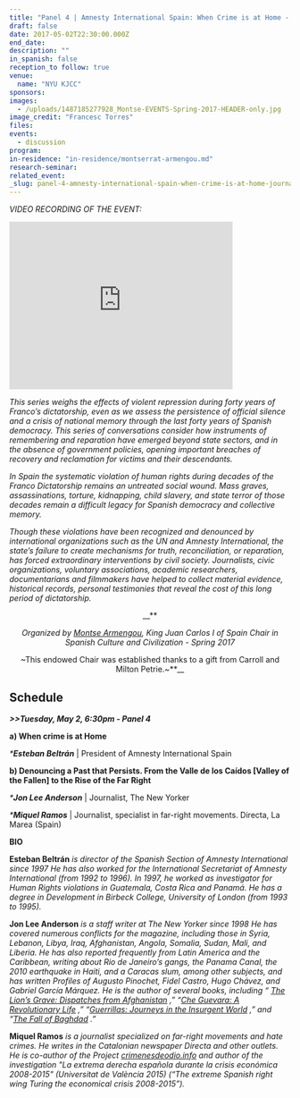```yaml
---
title: "Panel 4 | Amnesty International Spain: When Crime is at Home - Journalism and Compromise: Denouncing a Past that Persists. From the Valle de los Caídos [Valley of the Fallen] to the Rise of the Far-Right"
draft: false
date: 2017-05-02T22:30:00.000Z
end_date:
description: ""
in_spanish: false
reception_to follow: true
venue:
  name: "NYU KJCC"
sponsors:
images:
  - /uploads/1487185277928_Montse-EVENTS-Spring-2017-HEADER-only.jpg
image_credit: "Francesc Torres"
files:
events:
  - discussion
program:
in-residence: "in-residence/montserrat-armengou.md"
research-seminar:
related_event:
_slug: panel-4-amnesty-international-spain-when-crime-is-at-home-journalism-and-compromise-denouncing-a-past-that-persists-from-the-valle-de-los-caídos-valley-of-the-fallen-to-the-rise-of-the-far-right
---
```


_VIDEO RECORDING OF THE EVENT:_

<iframe id="kaltura_player" src="https://cdnapisec.kaltura.com/p/1674401/sp/167440100/embedIframeJs/uiconf_id/23435151/partner_id/1674401?iframeembed=true&amp;playerId=kaltura_player&amp;entry_id=1_vowcqtt5&amp;flashvars[akamaiHD.loadingPolicy]=preInitialize&amp;flashvars[akamaiHD.asyncInit]=true&amp;flashvars[twoPhaseManifest]=true&amp;flashvars[streamerType]=hdnetworkmanifest&amp;flashvars[localizationCode]=en&amp;flashvars[leadWithHTML5]=true&amp;flashvars[sideBarContainer.plugin]=true&amp;flashvars[sideBarContainer.position]=left&amp;flashvars[sideBarContainer.clickToClose]=true&amp;flashvars[chapters.plugin]=true&amp;flashvars[chapters.layout]=vertical&amp;flashvars[chapters.thumbnailRotator]=false&amp;flashvars[streamSelector.plugin]=true&amp;flashvars[EmbedPlayer.SpinnerTarget]=videoHolder&amp;flashvars[dualScreen.plugin]=true&amp;flashvars[LeadWithHLSOnFlash]=true&amp;&amp;wid=1_zoe0p1qj" width="400" height="300" allowfullscreen="" webkitallowfullscreen="" mozallowfullscreen="" frameborder="0" title="Kaltura Player"></iframe>

_This series weighs the effects of violent repression during forty years of Franco’s dictatorship, even as we assess the persistence of official silence and a crisis of national memory through the last forty years of Spanish democracy. This series of conversations consider how instruments of remembering and reparation have emerged beyond state sectors, and in the absence <a name="_GoBack"></a>of government policies, opening important breaches of recovery and reclamation for victims and their descendants._

_In Spain the systematic violation of human rights during decades of the Franco Dictatorship remains an untreated social wound. Mass graves, assassinations, torture, kidnapping, child slavery, and state terror of those decades remain a difficult legacy for Spanish democracy and collective memory._

_Though these violations have been recognized and denounced by international organizations such as the UN and Amnesty International, the state’s failure to create mechanisms for truth, reconciliation, or reparation, has forced extraordinary interventions by civil society. Journalists, civic organizations, voluntary associations, academic researchers, documentarians and filmmakers have helped to collect material evidence, historical records, personal testimonies that reveal the cost of this long period of dictatorship._

<center>__**

_Organized by [Montse Armengou](http://www.kjcc.org/in-residence/montserrat-armengou/), King Juan Carlos I of Spain Chair in Spanish Culture and Civilization - Spring 2017_

~This endowed Chair was established thanks to a gift from Carroll and Milton Petrie.~**__</center>

## Schedule

**_>>Tuesday, May 2, 6:30pm -_ _Panel 4_**

**a) When crime is at Home**

_***Esteban Beltrán**_ | President of Amnesty International Spain

**b) Denouncing a Past that Persists. From the Valle de los Caídos [Valley of the Fallen] to the Rise of the Far Right**

_***Jon Lee Anderson**_ | Journalist, The New Yorker

_***Miquel Ramos**_ | Journalist, specialist in far-right movements. Directa, La Marea (Spain)

**BIO**

**Esteban Beltrán** _is director of the Spanish Section of Amnesty International since 1997 He has also worked for the International Secretariat of Amnesty International (from 1992 to 1996). In 1997, he worked as investigator for Human Rights violations in Guatemala, Costa Rica and Panamá. He has a degree in Development in Birbeck College, University of London (from 1993 to 1995)._

**Jon Lee Anderson** _is a staff writer at The New Yorker since 1998 He has covered numerous conflicts for the magazine, including those in Syria, Lebanon, Libya, Iraq, Afghanistan, Angola, Somalia, Sudan, Mali, and Liberia. He has also reported frequently from Latin America and the Caribbean, writing about Rio de Janeiro’s gangs, the Panama Canal, the 2010 earthquake in Haiti, and a Caracas slum, among other subjects, and has written Profiles of Augusto Pinochet, Fidel Castro, Hugo Chávez, and Gabriel García Márquez. He is the author of several books, including “ [The Lion’s Grave: Dispatches from Afghanistan](https://www.amazon.com/dp/0802140254/?tag=thneyo0f-20) ,” “[Che Guevara: A Revolutionary Life](https://www.amazon.com/dp/080214411X/?tag=thneyo0f-20) ,” “[Guerrillas: Journeys in the Insurgent World](https://www.amazon.com/dp/0142004979/?tag=thneyo0f-20) ,” and “[The Fall of Baghdad](https://www.amazon.com/dp/1594200343/?tag=thneyo0f-20) .”_

**Miquel Ramos** _is a journalist specialized_ _on far-right movements and hate crimes. He writes in the Catalonian newspaper Directa and other outlets. He is co-author of the Project [crimenesdeodio.info](http://crimenesdeodio.info/) and author of the investigation "La extrema derecha española durante la crisis económica 2008-2015" (Universitat de València 2015) (“The extreme Spanish right wing Turing the economical crisis 2008-2015”)._

